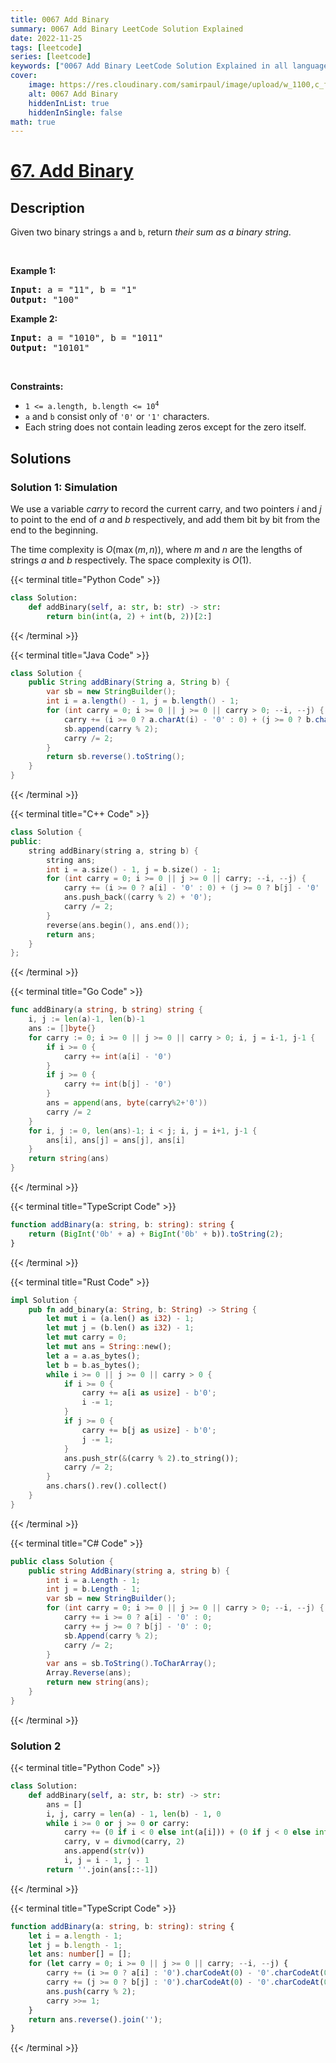 ```yaml
---
title: 0067 Add Binary
summary: 0067 Add Binary LeetCode Solution Explained
date: 2022-11-25
tags: [leetcode]
series: [leetcode]
keywords: ["0067 Add Binary LeetCode Solution Explained in all languages", "0067 Add Binary", "LeetCode", "leetcode solution in Python3 C++ Java Go PHP Ruby Swift TypeScript Rust C# JavaScript C", "GeeksforGeeks", "InterviewBit", "Coding Ninjas", "HackerRank", "HackerEarth", "CodeChef", "TopCoder", "AlgoExpert", "freeCodeCamp", "Codeforces", "GitHub", "AtCoder", "Samir Paul"]
cover:
    image: https://res.cloudinary.com/samirpaul/image/upload/w_1100,c_fit,co_rgb:FFFFFF,l_text:Arial_75_bold:0067 Add Binary - Solution Explained/problem-solving.webp
    alt: 0067 Add Binary
    hiddenInList: true
    hiddenInSingle: false
math: true
---
```



# [67. Add Binary](https://leetcode.com/problems/add-binary)


## Description

<p>Given two binary strings <code>a</code> and <code>b</code>, return <em>their sum as a binary string</em>.</p>

<p>&nbsp;</p>
<p><strong class="example">Example 1:</strong></p>
<pre><strong>Input:</strong> a = "11", b = "1"
<strong>Output:</strong> "100"
</pre><p><strong class="example">Example 2:</strong></p>
<pre><strong>Input:</strong> a = "1010", b = "1011"
<strong>Output:</strong> "10101"
</pre>
<p>&nbsp;</p>
<p><strong>Constraints:</strong></p>

<ul>
	<li><code>1 &lt;= a.length, b.length &lt;= 10<sup>4</sup></code></li>
	<li><code>a</code> and <code>b</code> consist&nbsp;only of <code>&#39;0&#39;</code> or <code>&#39;1&#39;</code> characters.</li>
	<li>Each string does not contain leading zeros except for the zero itself.</li>
</ul>

## Solutions

### Solution 1: Simulation

We use a variable $carry$ to record the current carry, and two pointers $i$ and $j$ to point to the end of $a$ and $b$ respectively, and add them bit by bit from the end to the beginning.

The time complexity is $O(\max(m, n))$, where $m$ and $n$ are the lengths of strings $a$ and $b$ respectively. The space complexity is $O(1)$.

<!-- tabs:start -->

{{< terminal title="Python Code" >}}
```python
class Solution:
    def addBinary(self, a: str, b: str) -> str:
        return bin(int(a, 2) + int(b, 2))[2:]
```
{{< /terminal >}}

{{< terminal title="Java Code" >}}
```java
class Solution {
    public String addBinary(String a, String b) {
        var sb = new StringBuilder();
        int i = a.length() - 1, j = b.length() - 1;
        for (int carry = 0; i >= 0 || j >= 0 || carry > 0; --i, --j) {
            carry += (i >= 0 ? a.charAt(i) - '0' : 0) + (j >= 0 ? b.charAt(j) - '0' : 0);
            sb.append(carry % 2);
            carry /= 2;
        }
        return sb.reverse().toString();
    }
}
```
{{< /terminal >}}

{{< terminal title="C++ Code" >}}
```cpp
class Solution {
public:
    string addBinary(string a, string b) {
        string ans;
        int i = a.size() - 1, j = b.size() - 1;
        for (int carry = 0; i >= 0 || j >= 0 || carry; --i, --j) {
            carry += (i >= 0 ? a[i] - '0' : 0) + (j >= 0 ? b[j] - '0' : 0);
            ans.push_back((carry % 2) + '0');
            carry /= 2;
        }
        reverse(ans.begin(), ans.end());
        return ans;
    }
};
```
{{< /terminal >}}

{{< terminal title="Go Code" >}}
```go
func addBinary(a string, b string) string {
	i, j := len(a)-1, len(b)-1
	ans := []byte{}
	for carry := 0; i >= 0 || j >= 0 || carry > 0; i, j = i-1, j-1 {
		if i >= 0 {
			carry += int(a[i] - '0')
		}
		if j >= 0 {
			carry += int(b[j] - '0')
		}
		ans = append(ans, byte(carry%2+'0'))
		carry /= 2
	}
	for i, j := 0, len(ans)-1; i < j; i, j = i+1, j-1 {
		ans[i], ans[j] = ans[j], ans[i]
	}
	return string(ans)
}
```
{{< /terminal >}}

{{< terminal title="TypeScript Code" >}}
```ts
function addBinary(a: string, b: string): string {
    return (BigInt('0b' + a) + BigInt('0b' + b)).toString(2);
}
```
{{< /terminal >}}

{{< terminal title="Rust Code" >}}
```rust
impl Solution {
    pub fn add_binary(a: String, b: String) -> String {
        let mut i = (a.len() as i32) - 1;
        let mut j = (b.len() as i32) - 1;
        let mut carry = 0;
        let mut ans = String::new();
        let a = a.as_bytes();
        let b = b.as_bytes();
        while i >= 0 || j >= 0 || carry > 0 {
            if i >= 0 {
                carry += a[i as usize] - b'0';
                i -= 1;
            }
            if j >= 0 {
                carry += b[j as usize] - b'0';
                j -= 1;
            }
            ans.push_str(&(carry % 2).to_string());
            carry /= 2;
        }
        ans.chars().rev().collect()
    }
}
```
{{< /terminal >}}

{{< terminal title="C# Code" >}}
```cs
public class Solution {
    public string AddBinary(string a, string b) {
        int i = a.Length - 1;
        int j = b.Length - 1;
        var sb = new StringBuilder();
        for (int carry = 0; i >= 0 || j >= 0 || carry > 0; --i, --j) {
            carry += i >= 0 ? a[i] - '0' : 0;
            carry += j >= 0 ? b[j] - '0' : 0;
            sb.Append(carry % 2);
            carry /= 2;
        }
        var ans = sb.ToString().ToCharArray();
        Array.Reverse(ans);
        return new string(ans);
    }
}
```
{{< /terminal >}}

<!-- tabs:end -->

### Solution 2

<!-- tabs:start -->

{{< terminal title="Python Code" >}}
```python
class Solution:
    def addBinary(self, a: str, b: str) -> str:
        ans = []
        i, j, carry = len(a) - 1, len(b) - 1, 0
        while i >= 0 or j >= 0 or carry:
            carry += (0 if i < 0 else int(a[i])) + (0 if j < 0 else int(b[j]))
            carry, v = divmod(carry, 2)
            ans.append(str(v))
            i, j = i - 1, j - 1
        return ''.join(ans[::-1])
```
{{< /terminal >}}

{{< terminal title="TypeScript Code" >}}
```ts
function addBinary(a: string, b: string): string {
    let i = a.length - 1;
    let j = b.length - 1;
    let ans: number[] = [];
    for (let carry = 0; i >= 0 || j >= 0 || carry; --i, --j) {
        carry += (i >= 0 ? a[i] : '0').charCodeAt(0) - '0'.charCodeAt(0);
        carry += (j >= 0 ? b[j] : '0').charCodeAt(0) - '0'.charCodeAt(0);
        ans.push(carry % 2);
        carry >>= 1;
    }
    return ans.reverse().join('');
}
```
{{< /terminal >}}

<!-- tabs:end -->

<!-- end -->
